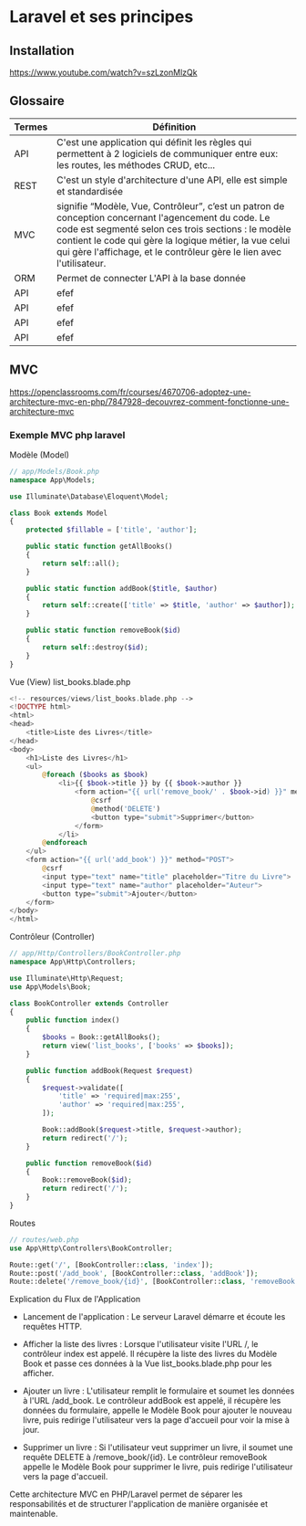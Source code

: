 # Laravel et ses principes

## Installation

https://www.youtube.com/watch?v=szLzonMlzQk


## Glossaire

|Termes|Définition|
| - | - |
| API | C'est une application qui définit les règles qui permettent à 2 logiciels de communiquer entre eux: les routes, les méthodes CRUD, etc... |
| REST | C'est un style d'architecture d'une API, elle est simple et standardisée |
| MVC |signifie “Modèle, Vue, Contrôleur”, c’est un patron de conception concernant l'agencement du code. Le code est segmenté selon ces trois sections : le modèle contient le code qui gère la logique métier, la vue celui qui gère l'affichage, et le contrôleur gère le lien avec l'utilisateur. |
| ORM | Permet de connecter L'API à la base donnée |
|API|efef|
|API|efef|
|API|efef|
|API|efef|


## MVC 

https://openclassrooms.com/fr/courses/4670706-adoptez-une-architecture-mvc-en-php/7847928-decouvrez-comment-fonctionne-une-architecture-mvc



### Exemple MVC php laravel


Modèle (Model)

```php
// app/Models/Book.php
namespace App\Models;

use Illuminate\Database\Eloquent\Model;

class Book extends Model
{
    protected $fillable = ['title', 'author'];

    public static function getAllBooks()
    {
        return self::all();
    }

    public static function addBook($title, $author)
    {
        return self::create(['title' => $title, 'author' => $author]);
    }

    public static function removeBook($id)
    {
        return self::destroy($id);
    }
}
```


Vue (View)
list_books.blade.php
```php
<!-- resources/views/list_books.blade.php -->
<!DOCTYPE html>
<html>
<head>
    <title>Liste des Livres</title>
</head>
<body>
    <h1>Liste des Livres</h1>
    <ul>
        @foreach ($books as $book)
            <li>{{ $book->title }} by {{ $book->author }}
                <form action="{{ url('remove_book/' . $book->id) }}" method="POST" style="display:inline;">
                    @csrf
                    @method('DELETE')
                    <button type="submit">Supprimer</button>
                </form>
            </li>
        @endforeach
    </ul>
    <form action="{{ url('add_book') }}" method="POST">
        @csrf
        <input type="text" name="title" placeholder="Titre du Livre">
        <input type="text" name="author" placeholder="Auteur">
        <button type="submit">Ajouter</button>
    </form>
</body>
</html>
```


Contrôleur (Controller)
```php
// app/Http/Controllers/BookController.php
namespace App\Http\Controllers;

use Illuminate\Http\Request;
use App\Models\Book;

class BookController extends Controller
{
    public function index()
    {
        $books = Book::getAllBooks();
        return view('list_books', ['books' => $books]);
    }

    public function addBook(Request $request)
    {
        $request->validate([
            'title' => 'required|max:255',
            'author' => 'required|max:255',
        ]);

        Book::addBook($request->title, $request->author);
        return redirect('/');
    }

    public function removeBook($id)
    {
        Book::removeBook($id);
        return redirect('/');
    }
}
```

Routes
```php
// routes/web.php
use App\Http\Controllers\BookController;

Route::get('/', [BookController::class, 'index']);
Route::post('/add_book', [BookController::class, 'addBook']);
Route::delete('/remove_book/{id}', [BookController::class, 'removeBook']);
```


Explication du Flux de l'Application

-  Lancement de l'application : Le serveur Laravel démarre et écoute les requêtes HTTP.

- Afficher la liste des livres : Lorsque l'utilisateur visite l'URL /, le contrôleur index est appelé. Il récupère la liste des livres du Modèle Book et passe ces données à la Vue list_books.blade.php pour les afficher.

- Ajouter un livre : L'utilisateur remplit le formulaire et soumet les données à l'URL /add_book. Le contrôleur addBook est appelé, il récupère les données du formulaire, appelle le Modèle Book pour ajouter le nouveau livre, puis redirige l'utilisateur vers la page d'accueil pour voir la mise à jour.

- Supprimer un livre : Si l'utilisateur veut supprimer un livre, il soumet une requête DELETE à /remove_book/{id}. Le contrôleur removeBook appelle le Modèle Book pour supprimer le livre, puis redirige l'utilisateur vers la page d'accueil.


Cette architecture MVC en PHP/Laravel permet de séparer les responsabilités et de structurer l'application de manière organisée et maintenable.